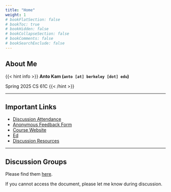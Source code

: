 ```yaml
---
title: "Home"
weight: 1
# bookFlatSection: false
# bookToc: true
# bookHidden: false
# bookCollapseSection: false
# bookComments: false
# bookSearchExclude: false
---
```


## About Me

{{< hint info >}}
**Anto Kam (`anto [at] berkeley [dot] edu`)**

Spring 2025 CS 61C
{{< /hint >}}

---

## Important Links

- [Discussion Attendance](https://links.rouxl.es/disc)
- [Anonymous Feedback Form](https://links.rouxl.es/feedback)
- [Course Website](https://cs61c.org/sp25)
- [Ed](https://edstem.org/us/courses/73598/discussion/)
- [Discussion Resources](https://drive.google.com/drive/folders/1nCgim5dtE6mesc8qmI0WWtwSRai319-_?usp=drive_link)

---

## Discussion Groups

Please find them [here](https://docs.google.com/document/d/1l2HYwB_d0xocVH1bY--oihXf_zsVsV9avtTtZtniXao/edit?tab=t.0).

If you cannot access the document, please let me know during discussion.